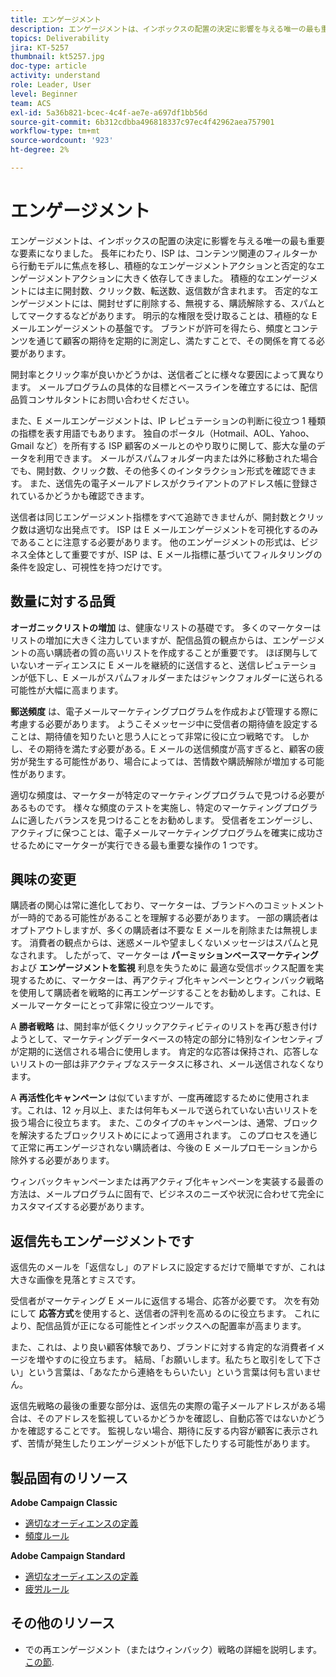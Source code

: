 ```yaml
---
title: エンゲージメント
description: エンゲージメントは、インボックスの配置の決定に影響を与える唯一の最も重要な要素になりました。
topics: Deliverability
jira: KT-5257
thumbnail: kt5257.jpg
doc-type: article
activity: understand
role: Leader, User
level: Beginner
team: ACS
exl-id: 5a36b821-bcec-4c4f-ae7e-a697df1bb56d
source-git-commit: 6b312cdbba496818337c97ec4f42962aea757901
workflow-type: tm+mt
source-wordcount: '923'
ht-degree: 2%

---
```


# エンゲージメント

エンゲージメントは、インボックスの配置の決定に影響を与える唯一の最も重要な要素になりました。 長年にわたり、ISP は、コンテンツ関連のフィルターから行動モデルに焦点を移し、積極的なエンゲージメントアクションと否定的なエンゲージメントアクションに大きく依存してきました。 積極的なエンゲージメントには主に開封数、クリック数、転送数、返信数が含まれます。 否定的なエンゲージメントには、開封せずに削除する、無視する、購読解除する、スパムとしてマークするなどがあります。 明示的な権限を受け取ることは、積極的な E メールエンゲージメントの基盤です。 ブランドが許可を得たら、頻度とコンテンツを通じて顧客の期待を定期的に測定し、満たすことで、その関係を育てる必要があります。

開封率とクリック率が良いかどうかは、送信者ごとに様々な要因によって異なります。 メールプログラムの具体的な目標とベースラインを確立するには、配信品質コンサルタントにお問い合わせください。

また、E メールエンゲージメントは、IP レピュテーションの判断に役立つ 1 種類の指標を表す用語でもあります。 独自のポータル（Hotmail、AOL、Yahoo、Gmail など）を所有する ISP 顧客のメールとのやり取りに関して、膨大な量のデータを利用できます。 メールがスパムフォルダー内または外に移動された場合でも、開封数、クリック数、その他多くのインタラクション形式を確認できます。 また、送信先の電子メールアドレスがクライアントのアドレス帳に登録されているかどうかも確認できます。

送信者は同じエンゲージメント指標をすべて追跡できませんが、開封数とクリック数は適切な出発点です。 ISP は E メールエンゲージメントを可視化するのみであることに注意する必要があります。 他のエンゲージメントの形式は、ビジネス全体として重要ですが、ISP は、E メール指標に基づいてフィルタリングの条件を設定し、可視性を持つだけです。

## 数量に対する品質

**オーガニックリストの増加** は、健康なリストの基礎です。 多くのマーケターはリストの増加に大きく注力していますが、配信品質の観点からは、エンゲージメントの高い購読者の質の高いリストを作成することが重要です。 ほぼ関与していないオーディエンスに E メールを継続的に送信すると、送信レピュテーションが低下し、E メールがスパムフォルダーまたはジャンクフォルダーに送られる可能性が大幅に高まります。

**郵送頻度** は、電子メールマーケティングプログラムを作成および管理する際に考慮する必要があります。 ようこそメッセージ中に受信者の期待値を設定することは、期待値を知りたいと思う人にとって非常に役に立つ戦略です。 しかし、その期待を満たす必要がある。E メールの送信頻度が高すぎると、顧客の疲労が発生する可能性があり、場合によっては、苦情数や購読解除が増加する可能性があります。

適切な頻度は、マーケターが特定のマーケティングプログラムで見つける必要があるものです。 様々な頻度のテストを実施し、特定のマーケティングプログラムに適したバランスを見つけることをお勧めします。 受信者をエンゲージし、アクティブに保つことは、電子メールマーケティングプログラムを確実に成功させるためにマーケターが実行できる最も重要な操作の 1 つです。

## 興味の変更

購読者の関心は常に進化しており、マーケターは、ブランドへのコミットメントが一時的である可能性があることを理解する必要があります。 一部の購読者はオプトアウトしますが、多くの購読者は不要な E メールを削除または無視します。 消費者の観点からは、迷惑メールや望ましくないメッセージはスパムと見なされます。 したがって、マーケターは **パーミッションベースマーケティング** および **エンゲージメントを監視** 利息を失うために 最適な受信ボックス配置を実現するために、マーケターは、再アクティブ化キャンペーンとウィンバック戦略を使用して購読者を戦略的に再エンゲージすることをお勧めします。これは、E メールマーケターにとって非常に役立つツールです。

A **勝者戦略** は、開封率が低くクリックアクティビティのリストを再び惹き付けようとして、マーケティングデータベースの特定の部分に特別なインセンティブが定期的に送信される場合に使用します。 肯定的な応答は保持され、応答しないリストの一部は非アクティブなステータスに移され、メール送信されなくなります。

A **再活性化キャンペーン** は似ていますが、一度再確認するために使用されます。これは、12 ヶ月以上、または何年もメールで送られていない古いリストを扱う場合に役立ちます。 また、このタイプのキャンペーンは、通常、ブロックを解決するたブロックリストめにによって適用されます。 このプロセスを通じて正常に再エンゲージされない購読者は、今後の E メールプロモーションから除外する必要があります。

ウィンバックキャンペーンまたは再アクティブ化キャンペーンを実装する最善の方法は、メールプログラムに固有で、ビジネスのニーズや状況に合わせて完全にカスタマイズする必要があります。

## 返信先もエンゲージメントです

返信先のメールを「返信なし」のアドレスに設定するだけで簡単ですが、これは大きな画像を見落とすミスです。

受信者がマーケティング E メールに返信する場合、応答が必要です。 次を有効にして **応答方式**&#x200B;を使用すると、送信者の評判を高めるのに役立ちます。 これにより、配信品質が正になる可能性とインボックスへの配置率が高まります。

また、これは、より良い顧客体験であり、ブランドに対する肯定的な消費者イメージを増やすのに役立ちます。 結局、「お願いします。私たちと取引をして下さい」という言葉は、「あなたから連絡をもらいたい」という言葉は何も言いません。

返信先戦略の最後の重要な部分は、返信先の実際の電子メールアドレスがある場合は、そのアドレスを監視しているかどうかを確認し、自動応答ではないかどうかを確認することです。 監視しない場合、期待に反する内容が顧客に表示されず、苦情が発生したりエンゲージメントが低下したりする可能性があります。

## 製品固有のリソース

**Adobe Campaign Classic**

* [適切なオーディエンスの定義](https://experienceleague.adobe.com/docs/campaign-standard/using/communication-channels/delivery-bestpractices/define-the-right-audience.html#communication-channels)
* [頻度ルール](https://experienceleague.adobe.com/docs/campaign-classic/using/orchestrating-campaigns/campaign-optimization/pressure-rules.html)

**Adobe Campaign Standard**

* [適切なオーディエンスの定義](https://experienceleague.adobe.com/docs/campaign-standard/using/communication-channels/delivery-bestpractices/define-the-right-audience.html)
* [疲労ルール](https://experienceleague.adobe.com/docs/campaign-standard/using/testing-and-sending/working-with-typology-rules/fatigue-rules.html)

## その他のリソース

* での再エンゲージメント（またはウィンバック）戦略の詳細を説明します。 [この節](/help/additional-resources/re-engagement.md).
